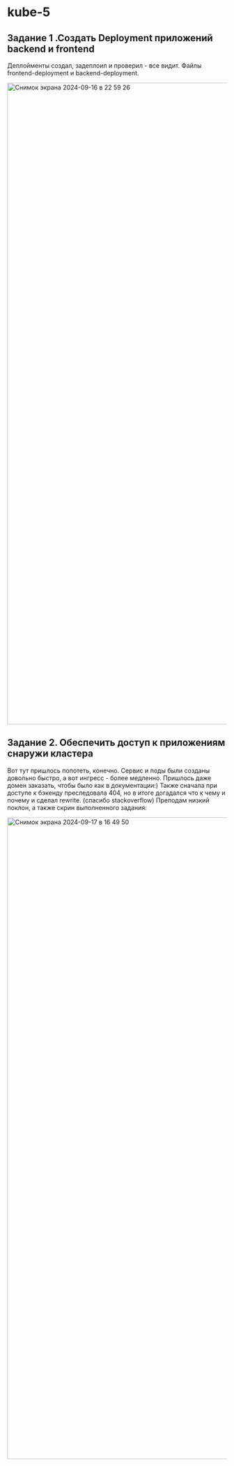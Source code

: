 # kube-5

## Задание 1 .Создать Deployment приложений backend и frontend
Деплойменты создал, задеплоил и проверил - все видит. Файлы frontend-deployment и backend-deployment.

<img width="1470" alt="Снимок экрана 2024-09-16 в 22 59 26" src="https://github.com/user-attachments/assets/88fd3313-248b-4d98-b3c2-1cd0b7ab0a96">

## Задание 2. Обеспечить доступ к приложениям снаружи кластера
Вот тут пришлось попотеть, конечно. Сервис и поды были созданы довольно быстро, а вот ингресс - более медленно. Пришлось даже домен заказать, чтобы было как в документации:) Также сначала при доступе к бэкенду преследовала 404, но в итоге догадался что к чему и почему и сделал rewrite. (спасибо stackoverflow)
Преподам низкий поклон, а также скрин выполненного задания:

<img width="1470" alt="Снимок экрана 2024-09-17 в 16 49 50" src="https://github.com/user-attachments/assets/1263f0a0-c03a-45a2-912f-1ee6b138f0fa">

